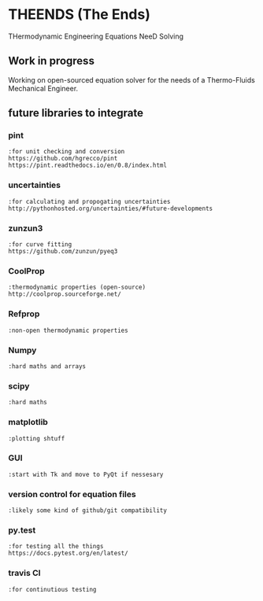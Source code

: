# THEENDS (The Ends)
THermodynamic Engineering Equations NeeD Solving

## Work in progress
Working on open-sourced equation solver for the needs of a Thermo-Fluids Mechanical Engineer. 

## future libraries to integrate
### pint
    :for unit checking and conversion
    https://github.com/hgrecco/pint
    https://pint.readthedocs.io/en/0.8/index.html

### uncertainties
    :for calculating and propogating uncertainties
    http://pythonhosted.org/uncertainties/#future-developments

### zunzun3
    :for curve fitting
    https://github.com/zunzun/pyeq3

### CoolProp
    :thermodynamic properties (open-source)
    http://coolprop.sourceforge.net/

### Refprop
    :non-open thermodynamic properties

### Numpy
    :hard maths and arrays

### scipy
    :hard maths

### matplotlib
    :plotting shtuff

### GUI
    :start with Tk and move to PyQt if nessesary

### version control for equation files
    :likely some kind of github/git compatibility

### py.test
    :for testing all the things
    https://docs.pytest.org/en/latest/

### travis CI
    :for continutious testing
